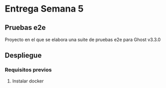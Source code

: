 # Entrega Semana 5
## Pruebas e2e

Proyecto en el que se elabora una suite de pruebas e2e para Ghost v3.3.0

## Despliegue
### Requisitos previos
1. Instalar docker
